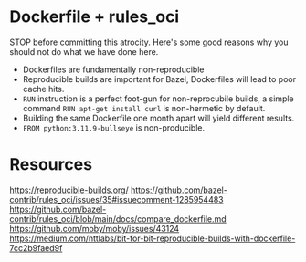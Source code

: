 # Dockerfile + rules_oci

STOP before committing this atrocity. Here's some good reasons why you should not do what we have done here.

- Dockerfiles are fundamentally non-reproducible
- Reproducible builds are important for Bazel, Dockerfiles will lead to poor cache hits.
- `RUN` instruction is a perfect foot-gun for non-reprocubile builds, a simple command `RUN apt-get install curl` is non-hermetic by default.
- Building the same Dockerfile one month apart will yield different results.
- `FROM python:3.11.9-bullseye` is non-producible.

# Resources

https://reproducible-builds.org/
https://github.com/bazel-contrib/rules_oci/issues/35#issuecomment-1285954483
https://github.com/bazel-contrib/rules_oci/blob/main/docs/compare_dockerfile.md
https://github.com/moby/moby/issues/43124
https://medium.com/nttlabs/bit-for-bit-reproducible-builds-with-dockerfile-7cc2b9faed9f
